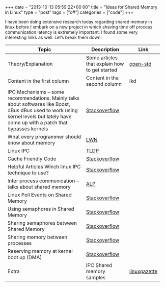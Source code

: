 +++
date = "2013-10-13 05:59:22+00:00"
title = "Ideas for Shared Memory in Linux"
type = "post"
tags = ["c#"]
categories = ["code"]
+++

I have been doing extensive research today regarding shared memory in linux before I embark on a new project in which shaving time off process communication latency is extremely important. I found some very interesting links as well. Let’s break them down:

Topic | Description | Link
------------ | ------------- | -------------
Theory/Explanation | Some articles that explain how to get started | [open-std](http://www.open-std.org/jtc1/sc22/wg21/docs/papers/2006/n2044.html) 
Content in the first column | Content in the second column | lkd
 | IPC Mechanisms – some recommendations. Mainly talks about softwares like Boost, dBus dBus used to work using kernel levels but lately have come up with a patch that bypasses kernels | [Stackoverflow](http://stackoverflow.com/questions/1906166/inter-process-communication-recommendation)
 | What every programmer should know about memory |	[LWN](http://lwn.net/Articles/255364/)
 | Linux IPC | [TLDP](http://www.tldp.org/LDP/tlk/ipc/ipc.html)
 | Cache Friendly Code  | [Stackoverflow](http://stackoverflow.com/questions/16699247/what-is-cache-friendly-code/16699282#16699282)
 | Helpful Articles 	Which linux IPC technique to use? | [Stackoverflow](http://stackoverflow.com/questions/2281204/which-linux-ipc-technique-to-use)
 | Inter process communication – talks about shared memory | [ALP](http://www.advancedlinuxprogramming.com/alp-folder/alp-ch05-ipc.pdf)
 | Linux Poll Events on Shared Memory | [Stackoverflow](http://stackoverflow.com/questions/11470322/cause-a-linux-poll-event-on-a-shared-memory-file)
 | Using semaphores in Shared Memory | [Stackoverflow](http://stackoverflow.com/questions/10772860/semaphores-and-shared-memory-in-linux)
 | Sharing semaphores between Shared Memory | [Stackoverflow](http://stackoverflow.com/questions/8359322/how-to-share-semaphores-between-processes-using-shared-memory?rq=1)
 | Sharing memory between processes | [Stackoverflow](http://stackoverflow.com/questions/11583281/sharing-memory-between-two-processes)
 | Reserving memory at kernel boot up (DMA) | [Stackoverflow](http://stackoverflow.com/questions/647783/direct-memory-access-in-linux?rq=1)
Extra | IPC Shared memory samples | [linuxgazette](http://linuxgazette.net/104/ramankutty.html) 

